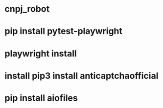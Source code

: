 # cnpj_robot

# pip install pytest-playwright
# playwright install

# install pip3 install anticaptchaofficial
# pip install aiofiles